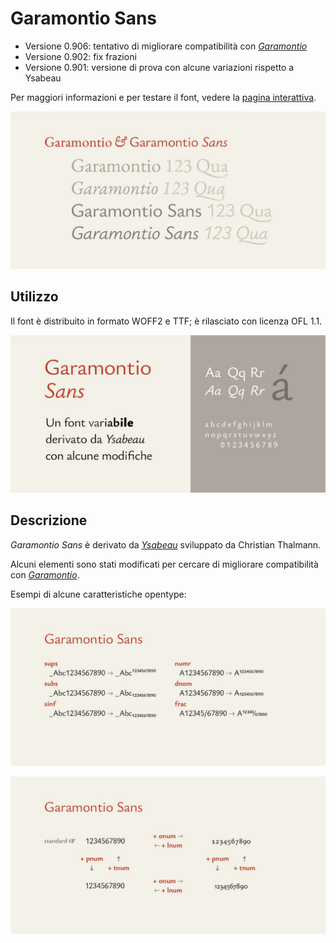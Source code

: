 # Garamontio Sans
- Versione 0.906: tentativo di migliorare compatibilità con _[Garamontio](https://github.com/m-casanova/Garamontio)_
- Versione 0.902: fix frazioni
- Versione 0.901: versione di prova con alcune variazioni rispetto a Ysabeau

Per maggiori informazioni e per testare il font, vedere la [pagina interattiva](https://m-casanova.github.io/GaramontioSans/).

![image](images/garamontio_sans_2.jpg)

## Utilizzo
Il font è distribuito in formato WOFF2 e TTF; è rilasciato con licenza OFL 1.1.

![image](images/garamontio_sans_1.jpg)

## Descrizione
_Garamontio Sans_ è derivato da _[Ysabeau](https://github.com/CatharsisFonts/Ysabeau)_ sviluppato da Christian Thalmann.

Alcuni elementi sono stati modificati per cercare di migliorare compatibilità con _[Garamontio](https://github.com/m-casanova/Garamontio)_.

Esempi di alcune caratteristiche opentype:

![image](images/garamontio_sans_3.jpg)

![image](images/garamontio_sans_4.jpg)
